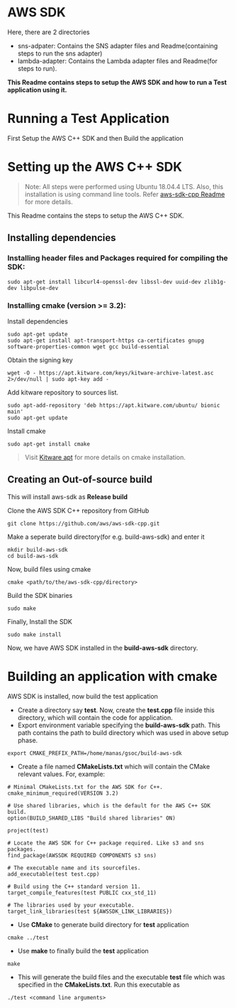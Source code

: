 
# AWS SDK

Here, there are 2 directories

- sns-adpater: Contains the SNS adapter files and Readme(containing steps to run the sns adapter)
- lambda-adapter: Contains the Lambda adapter files and Readme(for steps to run).

**This Readme contains steps to setup the AWS SDK and how to run a Test application using it.**

# Running a Test Application

First Setup the AWS C++ SDK and then Build the application

# Setting up the AWS C++ SDK

> Note: All steps were performed using Ubuntu 18.04.4 LTS.
> Also, this installation is using command line tools.
> Refer [aws-sdk-cpp Readme](https://github.com/aws/aws-sdk-cpp/blob/master/README.md) for more details.

This Readme contains the steps to setup the AWS C++ SDK.

## Installing dependencies

### Installing header files and Packages required for compiling the SDK:

```
sudo apt-get install libcurl4-openssl-dev libssl-dev uuid-dev zlib1g-dev libpulse-dev
```

### Installing **cmake** (version >= 3.2):

Install dependencies

```
sudo apt-get update
sudo apt-get install apt-transport-https ca-certificates gnupg software-properties-common wget gcc build-essential
```

Obtain the signing key

```
wget -O - https://apt.kitware.com/keys/kitware-archive-latest.asc 2>/dev/null | sudo apt-key add -
```

Add kitware repository to sources list.

```
sudo apt-add-repository 'deb https://apt.kitware.com/ubuntu/ bionic main'
sudo apt-get update
```

Install cmake

```
sudo apt-get install cmake
```

> Visit [Kitware apt](https://apt.kitware.com/) for more details on cmake installation.

## Creating an Out-of-source build

This will install aws-sdk as **Release build**

Clone the AWS SDK C++ repository from GitHub

```
git clone https://github.com/aws/aws-sdk-cpp.git
```

Make a seperate build directory(for e.g. build-aws-sdk) and enter it

```
mkdir build-aws-sdk
cd build-aws-sdk
```

Now, build files using cmake

```
cmake <path/to/the/aws-sdk-cpp/directory>
```

Build the SDK binaries

```
sudo make
```

Finally, Install the SDK

```
sudo make install
```

Now, we have AWS SDK installed in the **build-aws-sdk** directory.

# Building an application with cmake

AWS SDK is installed, now build the test application

- Create a directory say **test**. Now, create the **test.cpp** file inside this directory, which will contain the code for application.
- Export environment variable specifying the **build-aws-sdk** path. This path contains the path to build directory which was used in above setup phase.

```
export CMAKE_PREFIX_PATH=/home/manas/gsoc/build-aws-sdk
```

- Create a file named **CMakeLists.txt** which will contain the CMake relevant values. For, example:

```
# Minimal CMakeLists.txt for the AWS SDK for C++.
cmake_minimum_required(VERSION 3.2)

# Use shared libraries, which is the default for the AWS C++ SDK build.
option(BUILD_SHARED_LIBS "Build shared libraries" ON)

project(test)

# Locate the AWS SDK for C++ package required. Like s3 and sns packages.
find_package(AWSSDK REQUIRED COMPONENTS s3 sns)

# The executable name and its sourcefiles.
add_executable(test test.cpp)

# Build using the C++ standard version 11.
target_compile_features(test PUBLIC cxx_std_11)

# The libraries used by your executable.
target_link_libraries(test ${AWSSDK_LINK_LIBRARIES})
```

- Use **CMake** to generate build directory for **test** application

```
cmake ../test
```

- Use **make** to finally build the **test** application

```
make
```

- This will generate the build files and the executable **test** file which was specified in the **CMakeLists.txt**. Run this executable as

```
./test <command line arguments>
```
